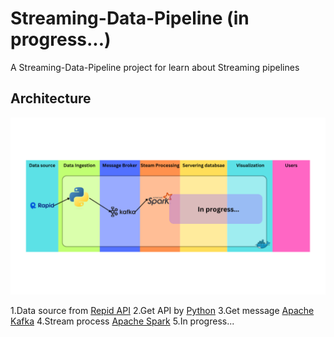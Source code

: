 # Streaming-Data-Pipeline (in progress...)
A Streaming-Data-Pipeline project for learn about Streaming pipelines

## Architecture

![image for my workflow](https://github.com/Tack-Theerapat/steaming-data-pipeline/blob/main/steaming-data-pipeline_workflow.png)

1.Data source from [Repid API](https://rapidapi.com/hub)
2.Get API by [Python](https://www.python.org/)
3.Get message [Apache Kafka](https://kafka.apache.org/)
4.Stream process [Apache Spark](https://spark.apache.org/)
5.In progress...

